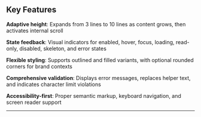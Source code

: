 ## Key Features

**Adaptive height**: Expands from 3 lines to 10 lines as content grows, then activates internal scroll

**State feedback**: Visual indicators for enabled, hover, focus, loading, read-only, disabled, skeleton, and error states

**Flexible styling**: Supports outlined and filled variants, with optional rounded corners for brand contexts

**Comprehensive validation**: Displays error messages, replaces helper text, and indicates character limit violations

**Accessibility-first**: Proper semantic markup, keyboard navigation, and screen reader support
  
  
---